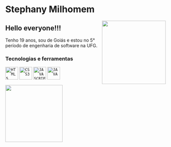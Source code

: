 # Stephany Milhomem 
<img width="200px" align="right" src="![octocat-1710975636498](https://github.com/user-attachments/assets/9913bea9-4e49-46bc-a127-3b4abf3a5517)">

## Hello everyone!!!

Tenho 19 anos, sou de Goiás e estou no 5° período de engenharia de software na UFG.

### Tecnologias e ferramentas

<code><img width="40px" src="https://cdn.jsdelivr.net/gh/devicons/devicon/icons/html5/html5-original-wordmark.svg" title = "HTML5"/></code>
<code><img width="40px" src="https://cdn.jsdelivr.net/gh/devicons/devicon/icons/css3/css3-original-wordmark.svg" title = "CSS3"/></code>
<code><img width="40px" src="https://cdn.jsdelivr.net/gh/devicons/devicon/icons/javascript/javascript-original.svg" title = "JAVASCRIPT"/></code>
<code><img width="40px" src="https://cdn.jsdelivr.net/gh/devicons/devicon/icons/java/java-original.svg" title = "JAVA"/></code>

<div>
<a href="https://github.com/StephanyMil">
<img loading="lazy" height="180em" src="https://github-readme-stats.vercel.app/api/top-langs/?username=StephanyMil&layout=compact&langs_count=7&theme=dracula"/>
</div>
